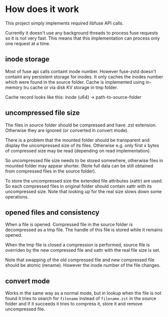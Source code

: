 # How does it work

This project simply implements required libfuse API calls.

Currently it doesn't use any background threads to process fuse
requests so it is not very fast. This means that this implementation
can process only one request at a time.

## inode storage
Most of fuse api calls containt inode number. 
However fuse-zstd doesn't containt any persistent storage for inodes. 
It only caches the inodes number which were found in the source folder.
Cache is implemented using in-memory lru cache or via disk KV storage
in tmp folder.

Cache record looks like this:
inode (u64) -> path-to-source-folder

## uncompressed file size
The files in source folder should be compressed and have .zst extension.
Otherwise they are ignored (or converted in convert mode).

There is a problem that the mounted folder should be transparent and display
the uncompressed size of its files. Otherwise e.g. only first x bytes of compressed
size may be read (depending on read implementation).

So uncompressed file size needs to be stored somewhere, otherwise files in mounted folder
may appear shorter. (Note full data can be still obtained from compressed files in the source folder).

To store the uncompressed size the extended file attributes (xattr) are used.
So each compressed files in original folder should contain xattr with its uncompressed size.
Note that looking up for the real size slows down some operations.

## opened files and consistency
When a file is opened. Compressed file in the source folder is decompressed as a tmp file.
The handle of this file is stored while it remains opened.

When the tmp file is closed a compression is performed, source file is overriden by the new
compressed file and xattr with the real file size is set.

Note that swapping of the old compressed file and new compressed file should be atomic (rename).
However the inode number of the file changes.

## convert mode
Works in the same way as a normal mode, but in lookup when the file is not found it tries to search for
`filename` instead of `filename.zst` in the source folder and if it succeeds it tries to compress it,
store it and remove uncompressed file.
